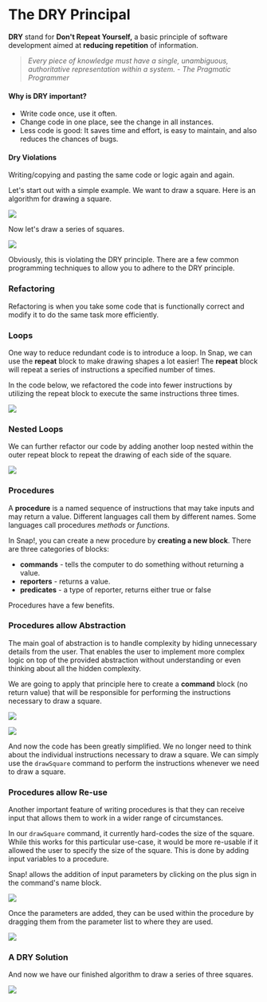 # The DRY Principal

 **DRY** stand for **Don't Repeat Yourself,** a basic principle of software development aimed at **reducing repetition** of information.

> _Every piece of knowledge must have a single, unambiguous, authoritative representation within a system. - The Pragmatic Programmer_

#### Why is DRY important?

* Write code once, use it often.
* Change code in one place, see the change in all instances.
* Less code is good: It saves time and effort, is easy to maintain, and also reduces the chances of bugs.

#### Dry Violations

Writing/copying and pasting the same code or logic again and again.

Let's start out with a simple example. We want to draw a square. Here is an algorithm for drawing a square.

![](../.gitbook/assets/image%20%28107%29.png)

Now let's draw a series of squares.

![](../.gitbook/assets/image%20%2841%29.png)

Obviously, this is violating the DRY principle. There are a few common programming techniques to allow you to adhere to the DRY principle.

### Refactoring

Refactoring is when you take some code that is functionally correct and modify it to do the same task more efficiently.

### Loops

One way to reduce redundant code is to introduce a loop. In Snap, we can use the **repeat** block to make drawing shapes a lot easier! The **repeat** block will repeat a series of instructions a specified number of times. 

In the code below, we refactored the code into fewer instructions by utilizing the repeat block to execute the same instructions three times.

![](../.gitbook/assets/image%20%2836%29.png)

### Nested Loops

We can further refactor our code by adding another loop nested within the outer repeat block to repeat the drawing of each side of the square.

![](../.gitbook/assets/image%20%2848%29.png)

### Procedures

A **procedure** is a named sequence of instructions that may take inputs and may return a value. Different languages call them by different names. Some languages call procedures _methods_ or _functions_. 

In Snap!,  you can create a new procedure by **creating a new block**. There are three categories of blocks:

* **commands** -  tells the computer to do something without returning a value.
* **reporters** - returns a value.
* **predicates** - a type of reporter, returns either true or false

Procedures have a few benefits.

### Procedures allow Abstraction

The main goal of abstraction is to handle complexity by hiding unnecessary details from the user. That enables the user to implement more complex logic on top of the provided abstraction without understanding or even thinking about all the hidden complexity.

We are going to apply that principle here to create a **command** block \(no return value\) that will be responsible for performing the instructions necessary to draw a square.

![](../.gitbook/assets/image%20%2856%29.png)

![](../.gitbook/assets/image%20%2843%29.png)

And now the code has been greatly simplified. We no longer need to think about the individual instructions necessary to draw a square. We can simply use the `drawSquare` command to perform the instructions whenever we need to draw a square.

### Procedures allow Re-use

Another important feature of writing procedures is that they can receive input that allows them to work in a wider range of circumstances.

In our `drawSquare` command, it currently hard-codes the size of the square. While this works for this particular use-case, it would be more re-usable if it allowed the user to specify the size of the square. This is done by adding input variables to a procedure.

Snap! allows the addition of input parameters by clicking on the plus sign in the command's name block.

![](../.gitbook/assets/image%20%2829%29.png)

Once the parameters are added, they can be used within the procedure by dragging them from the parameter list to where they are used.

![](../.gitbook/assets/image%20%2827%29.png)

### A DRY Solution

And now we have our finished algorithm to draw a series of three squares.

![](../.gitbook/assets/image%20%2860%29.png)

